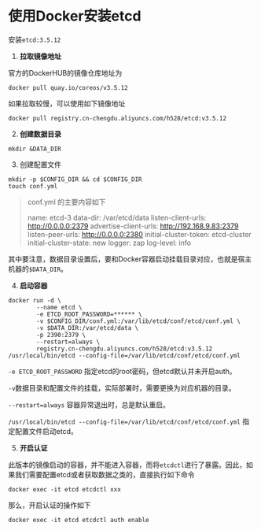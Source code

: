 # 使用Docker安装etcd

安装`etcd:3.5.12`

1. **拉取镜像地址**

官方的DockerHUB的镜像仓库地址为

```shell
docker pull quay.io/coreos/v3.5.12
```

如果拉取较慢，可以使用如下镜像地址

```shell
docker pull registry.cn-chengdu.aliyuncs.com/h528/etcd:v3.5.12
```

2. **创建数据目录**

```shell
mkdir &DATA_DIR
```

3. 创建配置文件

```shell
mkdir -p $CONFIG_DIR && cd $CONFIG_DIR
touch conf.yml
```

> conf.yml 的主要内容如下
>
> name: etcd-3
> data-dir: /var/etcd/data
> listen-client-urls: http://0.0.0.0:2379
> advertise-client-urls: http://192.168.9.83:2379
> listen-peer-urls: http://0.0.0.0:2380
> initial-cluster-token: etcd-cluster
> initial-cluster-state: new
> logger: zap
> log-level: info

其中要注意，数据目录设置后，要和Docker容器启动挂载目录对应，也就是宿主机器的`$DATA_DIR`。

4. **启动容器**

```shell
docker run -d \
        --name etcd \
        -e ETCD_ROOT_PASSWORD=****** \
        -v $CONFIG_DIR/conf.yml:/var/lib/etcd/conf/etcd/conf.yml \
        -v $DATA_DIR:/var/etcd/data \
        -p 2390:2379 \
        --restart=always \
        registry.cn-chengdu.aliyuncs.com/h528/etcd:v3.5.12 /usr/local/bin/etcd --config-file=/var/lib/etcd/conf/etcd/conf.yml
```

`-e ETCD_ROOT_PASSWORD` 指定etcd的root密码，但etcd默认并未开启auth。

`-v`数据目录和配置文件的挂载，实际部署时，需要更换为对应机器的目录。

`--restart=always` 容器异常退出时，总是默认重启。

`/usr/local/bin/etcd --config-file=/var/lib/etcd/conf/etcd/conf.yml` 指定配置文件启动etcd。



5. **开启认证**

此版本的镜像启动的容器，并不能进入容器，而将`etcdctl`进行了暴露。因此，如果我们需要配置etcd或者获取数据之类的，直接执行如下命令

```shell
docker exec -it etcd etcdctl xxx
```

那么，开启认证的操作如下

```shell
docker exec -it etcd etcdctl auth enable
```
